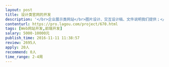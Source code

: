 ```yaml
---                
layout: post       
title: 设计类官网的开发           
description: '</br>企业展示类网站</br>图片设计、交互设计稿、文件说明我们提供；</br>人员要求：开发经验丰富，需要熟练用bootstrape，wordpress</br>参考网站：部分网站国外需要翻墙</br>类似这样滑动效果：</br>http://ieg.tencent.com/hr/marketer.html</br>http://www.revolution.pn/</br>http://www.sparkbit.pl/</br>后续会有很多网站APP设计需求，价格可谈。</br>'     
contenturl: https://pro.lagou.com/project/670.html      
tags: [Web网站开发,前端开发]            
salary: 5000-10000元          
publish_time: 2016-11-11 11:38:57         
review: 2695人                   
apply: 20人                   
recommend: 0人                   
time_range: 2-4周              
---                 
```

